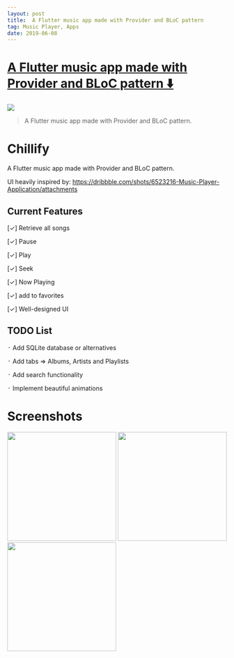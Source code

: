 ```yaml
---
layout: post
title:  A Flutter music app made with Provider and BLoC pattern
tag: Music Player, Apps
date: 2019-06-08
---
```


# [A Flutter music app made with Provider and BLoC pattern ️⬇️ ](http://github.com/KarimElghamry/chillify)  

![](https://flutterawesome.com/content/images/2019/06/chillify.jpg)
 
> A Flutter music app made with Provider and BLoC pattern.

 
# Chillify

A Flutter music app made with Provider and BLoC pattern.

UI heavily inspired by: https://dribbble.com/shots/6523216-Music-Player-Application/attachments

## Current Features
[✓] Retrieve all songs

[✓] Pause

[✓] Play

[✓] Seek

[✓] Now Playing

[✓] add to favorites

[✓] Well-designed UI


## TODO List
᛫ Add SQLite database or alternatives

᛫ Add tabs => Albums, Artists and Playlists

᛫ Add search functionality

᛫ Implement beautiful animations


# Screenshots


<img src="/first_screen.png" width="250"> <img src="/second_screen.png" width="250"> <img src="/third_screen.png" width="250">

